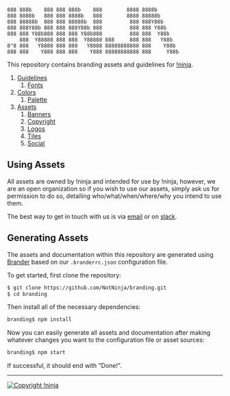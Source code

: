     888 888b    888 888 888b    888        8888 8888b
    888 8888b   888 888 8888b   888        8888 88888b
    888 88888b  888 888 88888b  888         888 888Y88b
    888 888Y88b 888 888 888Y88b 888         888 888 Y88b
    888 888 Y88b888 888 888 Y88b888         888 888  Y88b
        888  Y88888 888 888  Y88888 888     888 888   Y88b
    8"8 888   Y8888 888 888   Y8888 88888888888 888    Y88b
    888 888    Y888 888 888    Y888 88888888888 888     Y88b

This repository contains branding assets and guidelines for [!ninja](https://not.ninja).

1. [Guidelines](https://github.com/NotNinja/branding/tree/master/docs%2Fguidelines.md)
    1. [Fonts](https://github.com/NotNinja/branding/tree/master/docs%2Fguidelines.md#fonts)
2. [Colors](https://github.com/NotNinja/branding/tree/master/docs%2Fcolors.md)
    1. [Palette](https://github.com/NotNinja/branding/tree/master/docs%2Fcolors.md#palette)
3. [Assets](https://github.com/NotNinja/branding/tree/master/docs%2Fassets.md)
    1. [Banners](https://github.com/NotNinja/branding/tree/master/docs%2Fassets.md#banners)
    2. [Copyright](https://github.com/NotNinja/branding/tree/master/docs%2Fassets.md#copyright)
    3. [Logos](https://github.com/NotNinja/branding/tree/master/docs%2Fassets.md#logos)
    4. [Tiles](https://github.com/NotNinja/branding/tree/master/docs%2Fassets.md#tiles)
    5. [Social](https://github.com/NotNinja/branding/tree/master/docs%2Fassets.md#social)

## Using Assets

All assets are owned by !ninja and intended for use by !ninja, however, we are an open organization so if you wish to use our assets, simply ask us for permission to do so, detailing who/what/when/where/why you intend to use them.

The best way to get in touch with us is via [email](mailto:contact@not.ninja) or on [slack](https://slack.not.ninja).

## Generating Assets

The assets and documentation within this repository are generated using [Brander](https://github.com/NotNinja/brander) based on our `.branderrc.json` configuration file.

To get started, first clone the repository:

``` bash
$ git clone https://github.com/NotNinja/branding.git
$ cd branding
```

Then install all of the necessary dependencies:

``` bash
branding$ npm install
```

Now you can easily generate all assets and documentation after making whatever changes you want to the configuration file or asset sources:

``` bash
branding$ npm start
```

If successful, it should end with "Done!".

---

[![Copyright !ninja](https://cdn.rawgit.com/NotNinja/branding/master/assets%2Fcopyright%2Fbase%2Fnot-ninja-copyright-372x50.png)](https://not.ninja)
